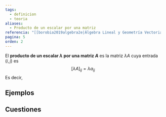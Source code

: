 ```yaml
---
tags:
  - definicion
  - teoria
aliases:
  - Producto de un escalar por una matriz
referencia: "[[borobia2019algebra2e|Álgebra Lineal y Geometría Vectorial (2a ed)]]"
pagina: 5
orden: 2
---
```

El **producto de un escalar $\lambda$ por una matriz $A$** es la matriz $\lambda A$ cuya entrada $(i,j)$ es
$$[\lambda A]_{ij} = \lambda a_{ij}$$
Es decir,
$$$$

## Ejemplos

## Cuestiones

